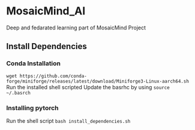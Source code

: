 # MosaicMind_AI
Deep and fedarated learning part of MosaicMind Project

## Install Dependencies

### Conda Installation
`wget https://github.com/conda-forge/miniforge/releases/latest/download/Miniforge3-Linux-aarch64.sh`
Run the installed shell scripted
Update the basrhc by using `source ~/.basrch`

### Installing pytorch
Run the shell script `bash install_dependencies.sh`
